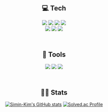 <div align="center">
  
<!-- ![header](https://capsule-render.vercel.app/api?type=Waving&color=gradient&text=Welcome%20to%20Simin-Kim's%20GitHub&height=200&fontSize=50&fontColor=fff&fontAlignY=40)
 -->
## 💻 Tech
<a href=""><img src="https://img.shields.io/badge/-HTML5-E34F26?style=flat-square&logo=HTML5&logoColor=white"/></a>
<a href=""><img src="https://img.shields.io/badge/-CSS3-1572B6?style=flat-square&logo=CSS3&logoColor=white"/></a>
<a href=""><img src="https://img.shields.io/badge/-JavaScript-F7DF1E?style=flat-square&logo=JavaScript&logoColor=white"/></a>
<a href=""><img src="https://img.shields.io/badge/-TypeScript-3178C6?style=flat-square&logo=TypeScript&logoColor=white"/></a>
<br>
<a href=""><img src="https://img.shields.io/badge/-React-61DAFB?style=flat-square&logo=React&logoColor=white"/></a>
<a href=""><img src="https://img.shields.io/badge/-Redux-764ABC?style=flat-square&logo=Redux&logoColor=white"/></a>
<a href=""><img src="https://img.shields.io/badge/Styled Components-DB7093?style=flat-square&logo=styled-components&logoColor=white"/></a>
  
<br>
  
## 🧰 Tools
<a href=""><img src="https://img.shields.io/badge/-Visual Studio Code-007ACC?style=flat-square&logo=Visual Studio Code&logoColor=white"/></a>
<a href=""><img src="https://img.shields.io/badge/-Figma-F24E1E?style=flat-square&logo=Figma&logoColor=white"/></a>
<a href=""><img src="https://img.shields.io/badge/-GitKraken-179287?style=flat-square&logo=GitKraken&logoColor=white"/></a>
  
<br>

## 👨‍💻 Stats
[![Simin-Kim's GitHub stats](https://github-readme-stats.vercel.app/api?username=Simin-Kim&show_icons=true&theme=gruvbox)](https://github.com/Simin-Kim/github-readme-stats)
[![Solved.ac Profile](http://mazassumnida.wtf/api/v2/generate_badge?boj=citizen9616)](https://solved.ac/citizen9616)
